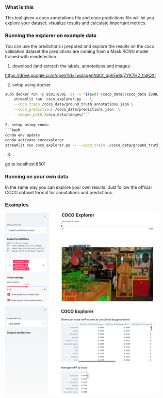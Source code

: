 ### What is this

This tool given a coco annotations file and coco predictions file will let you explore your dataset, visualize results
and calculate important metrics.


### Running the explorer on example data 

You can use the predictions i prepared and explore the results on the coco validation dataset
the predictions are coming from a Mask RCNN model trained with mmdetection.

1. download (and extract) the labels, annotations and images:

https://drive.google.com/open?id=1wxIagenNdCt_qphEe8gZYK7H2_to9QXl


2. setup using docker
```bash
sudo docker run -p 8501:8501 -it -v "$(pwd)"/coco_data:/coco_data i008/coco_explorer  \
    streamlit run  coco_explorer.py -- \
    --coco_train /coco_data/ground_truth_annotations.json \
    --coco_predictions /coco_data/predictions.json  \
    --images_path /coco_data/images/```

2. setup using conda
```bash
conda env update
conda activate cocoexplorer
streamlit run coco_explorer.py -- --coco_train ./coco_data/ground_truth_annotations.json --coco_predictions ./coco_data/predictions.json  --images_path ./coco_data/val2017/
```
3.
go to localhost:8501


### Running on your own data

In the same way you can explore your own results. Just follow the official COCO dataset format for annotations and predictions.


### Examples

![alt text](./static/demo1.png "Logo Title Text 1")





![alt text](./static/demo2.png "Logo Title Text 1")
